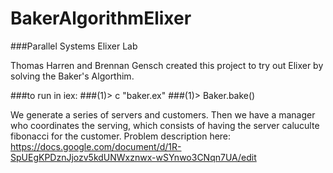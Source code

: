 # BakerAlgorithmElixer
###Parallel Systems Elixer Lab

Thomas Harren and Brennan Gensch created this project to try out Elixer by solving the Baker's Algorthim.

###to run in iex:
###(1)> c "baker.ex"
###(1)> Baker.bake()

We generate a series of servers and customers. Then we have a manager who coordinates the serving, which consists of having the server caluculte fibonacci for the customer. Problem description here: https://docs.google.com/document/d/1R-SpUEgKPDznJjozv5kdUNWxznwx-wSYnwo3CNqn7UA/edit
